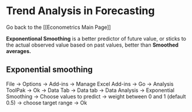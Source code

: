 # Trend Analysis in Forecasting

Go back to the [[Econometrics Main Page]]

**Exponentional Smoothing** is a better predictor of future value, or sticks to the actual observed value based on past values, better than **Smoothed averages.**

## Exponential smoothing

File -> Options -> Add-ins -> Manage Excel Add-ins -> Go -> Analysis ToolPak -> Ok -> Data Tab
-> Data tab -> Data Analysis -> Exponential Smoothing -> Choose values to predict -> weight between 0 and 1 (default 0.5) -> choose target range -> Ok